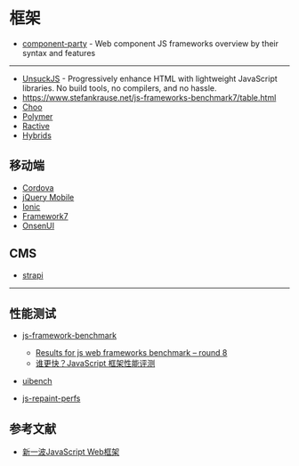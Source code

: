 框架
========

- [component-party](https://github.com/matschik/component-party.dev) - Web component JS frameworks overview by their syntax and features

---

- [UnsuckJS](https://unsuckjs.com/) - Progressively enhance HTML with lightweight JavaScript libraries. No build tools, no compilers, and no hassle.
- https://www.stefankrause.net/js-frameworks-benchmark7/table.html
- [Choo](https://choo.io/)
- [Polymer](https://github.com/Polymer/polymer)
- [Ractive](https://github.com/ractivejs/ractive)
- [Hybrids](https://github.com/hybridsjs/hybrids)

## 移动端

- [Cordova](https://cordova.apache.org/)
- [jQuery Mobile](https://jquerymobile.com/)
- [Ionic](https://ionicframework.com/)
- [Framework7](https://github.com/framework7io/framework7)
- [OnsenUI](https://github.com/OnsenUI/OnsenUI)

## CMS

- [strapi](https://github.com/strapi/strapi)

---

## 性能测试

- [js-framework-benchmark](https://github.com/krausest/js-framework-benchmark)

    - [Results for js web frameworks benchmark – round 8](https://stefankrause.net/js-frameworks-benchmark8/table.html)
    - [谁更快？JavaScript 框架性能评测](https://w3ctech.com/topic/2095)

- [uibench](https://github.com/localvoid/uibench)
- [js-repaint-perfs](https://github.com/mathieuancelin/js-repaint-perfs)

## 参考文献

- [新一波JavaScript Web框架](https://mp.weixin.qq.com/s/2MrTEz_YXIxsqc1z69mJNA)
